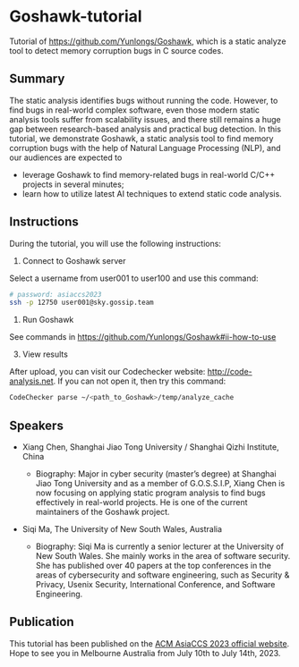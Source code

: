 # Goshawk-tutorial

Tutorial of <https://github.com/Yunlongs/Goshawk>, which is a static analyze tool to detect memory corruption bugs in C source codes.

## Summary

The static analysis identifies bugs without running the code. However, to find bugs in real-world complex software, even those modern static analysis tools suffer from scalability issues, and there still remains a huge gap between research-based analysis and practical bug detection. In this tutorial, we demonstrate Goshawk, a static analysis tool to find memory corruption bugs with the help of Natural Language Processing (NLP), and our audiences are expected to

* leverage Goshawk to find memory-related bugs in real-world C/C++ projects in several minutes;
* learn how to utilize latest AI techniques to extend static code analysis.

## Instructions

During the tutorial, you will use the following instructions:

1. Connect to Goshawk server

Select a username from user001 to user100 and use this command:

```bash
# password: asiaccs2023
ssh -p 12750 user001@sky.gossip.team
```

1. Run Goshawk

See commands in https://github.com/Yunlongs/Goshawk#ⅱ-how-to-use

3. View results

After upload, you can visit our Codechecker website: http://code-analysis.net. If you can not open it, then try this command:

```bash
CodeChecker parse ~/<path_to_Goshawk>/temp/analyze_cache
```

## Speakers

* Xiang Chen, Shanghai Jiao Tong University / Shanghai Qizhi Institute, China

  * Biography: Major in cyber security (master’s degree) at Shanghai Jiao Tong University and as a member of G.O.S.S.I.P, Xiang Chen is now focusing on applying static program analysis to find bugs effectively in real-world projects. He is one of the current maintainers of the Goshawk project.

* Siqi Ma, The University of New South Wales, Australia

  * Biography: Siqi Ma is currently a senior lecturer at the University of New South Wales. She mainly works in the area of software security. She has published over 40 papers at the top conferences in the areas of cybersecurity and software engineering, such as Security & Privacy, Usenix Security, International Conference, and Software Engineering.

## Publication

This tutorial has been published on the [ACM AsiaCCS 2023 official website](https://asiaccs2023.org/workshopstutorials/tutorials/). Hope to see you in Melbourne Australia from July 10th to July 14th, 2023.
